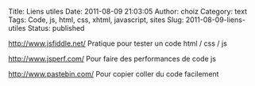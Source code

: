 Title: Liens utiles
Date: 2011-08-09 21:03:05
Author: choiz
Category: text
Tags: Code, js, html, css, xhtml, javascript, sites
Slug: 2011-08-09-liens-utiles
Status: published

<http://www.jsfiddle.net/> Pratique pour tester un code html / css / js

<http://www.jsperf.com/> Pour faire des performances de code js

<http://www.pastebin.com/> Pour copier coller du code facilement

